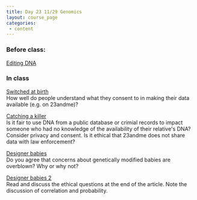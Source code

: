 ```yaml
---
title: Day 23 11/29 Genomics
layout: course_page
categories:
 - content
---
```


### Before class:

[Editing DNA](https://www.ted.com/talks/jennifer_doudna_we_can_now_edit_our_dna_but_let_s_do_it_wisely)

### In class

[Switched at birth](https://www.washingtonpost.com/graphics/2017/lifestyle/she-thought-she-was-irish-until-a-dna-test-opened-a-100-year-old-mystery/?utm_term=.069f7a53123a)  
How well do people understand what they consent to in making their data available (e.g. on 23andme)? 

[Catching a killer](https://www.washingtonpost.com/news/true-crime/wp/2018/04/27/golden-state-killer-dna-website-gedmatch-was-used-to-identify-joseph-deangelo-as-suspect-police-say/?utm_term=.7dcbab45148e)  
Is it fair to use DNA from a public database or crimial records to impact someone who had no knowledge of the availability of their relative's DNA? Consider privacy and consent. Is it ethical that 23andme does not share data with law enforcement?

[Designer babies](https://www.bloomberg.com/opinion/articles/2018-11-27/crispr-fears-designer-baby-outrage-won-t-last-as-ethics-evolve)  
Do you agree that concerns about genetically modified babies are overblown? Why or why not?

[Designer babies 2](https://www.theguardian.com/commentisfree/2018/nov/19/designer-babies-ethical-genetic-selection-intelligence)  
Read and discuss the ethical questions at the end of the article. Note the discussion of correlation and probability.

